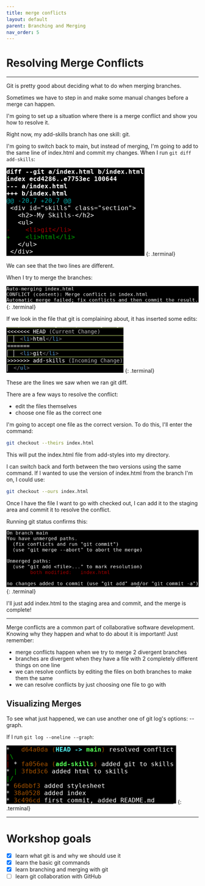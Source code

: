 ```yaml
---
title: merge conflicts
layout: default
parent: Branching and Merging
nav_order: 5
---
```


# Resolving Merge Conflicts
---

Git is pretty good about deciding what to do when merging branches. 

Sometimes we have to step in and make some manual changes before a merge can happen. 

I'm going to set up a situation where there is a merge conflict and show you how to resolve it.

Right now, my add-skills branch has one skill: git.

I'm going to switch back to main, but instead of merging, I'm going to add to the same line of index.html and commit my changes. When I run ```git diff add-skills```:

![diff conflict](../images/merge-conflicts/diff-conflict.png)
{: .terminal}

We can see that the two lines are different.

When I try to merge the branches:

![conflict msg](../images/merge-conflicts/conflict-msg.png)
{: .terminal}

If we look in the file that git is complaining about, it has inserted some edits:

![conflict edit](../images/merge-conflicts/conflict-edit.png)
{: .terminal}

These are the lines we saw when we ran git diff. 

There are a few ways to resolve the conflict:
* edit the files themselves
* choose one file as the correct one

I'm going to accept one file as the correct version. To do this, I'll enter the command:

```bash
git checkout --theirs index.html
```
This will put the index.html file from add-styles into my directory. 

I can switch back and forth between the two versions using the same command. If I wanted to use the version of index.html from the branch I'm on, I could use:

```bash
git checkout --ours index.html
```

Once I have the file I want to go with checked out, I can add it to the staging area and commit it to resolve the conflict.

Running git status confirms this:

![unmerged paths](../images/merge-conflicts/unmerged-paths.png)
{: .terminal}

I'll just add index.html to the staging area and commit, and the merge is complete!

---

Merge conflicts are a common part of collaborative software development. Knowing why they happen and what to do about it is important! Just remember:

* merge conflicts happen when we try to merge 2 divergent branches
* branches are divergent when they have a file with 2 completely different things on one line
* we can resolve conflicts by editing the files on both branches to make them the same
* we can resolve conflicts by just choosing one file to go with

## Visualizing Merges

To see what just happened, we can use another one of git log's options: --graph.

If I run ```git log --oneline --graph```:

![merge graph](../images/merge-conflicts/resolved.png)
{: .terminal}

---
# Workshop goals
- [x] learn what git is and why we should use it
- [x] learn the basic git commands
- [x] learn branching  and merging with git
- [ ] learn git collaboration with GitHub